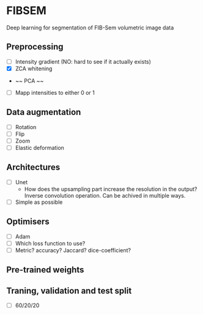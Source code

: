 # FIBSEM
Deep learning for segmentation of FIB-Sem volumetric image data

## Preprocessing
- [ ] Intensity gradient (NO: hard to see if it actually exists)
- [x] ZCA whitening
- ~~ PCA ~~
- [ ] Mapp intensities to either 0 or 1

## Data augmentation
- [ ] Rotation
- [ ] Flip
- [ ] Zoom
- [ ] Elastic deformation

## Architectures
- [ ] Unet
    - How does the upsampling part increase the resolution in the output? Inverse convolution operation. Can be achived in multiple ways.
- [ ] Simple as possible

## Optimisers
- [ ] Adam
- [ ] Which loss function to use?
- [ ] Metric? accuracy? Jaccard? dice-coefficient?

## Pre-trained weights

## Traning, validation and test split
- [ ] 60/20/20
